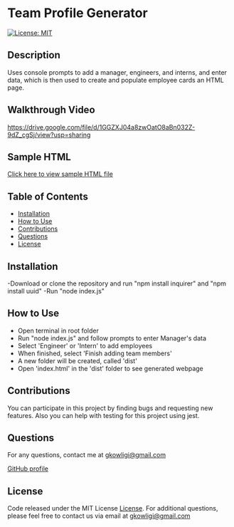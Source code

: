 # Team Profile Generator
[![License: MIT](https://img.shields.io/badge/License-MIT-yellow.svg)](https://opensource.org/licenses/MIT)

## Description
Uses console prompts to add a manager, engineers, and interns, and enter data, which is then used to create and populate employee cards an HTML page.

## Walkthrough Video
https://drive.google.com/file/d/1GGZXJ04a8zwOatO8aBn032Z-9dZ_cgSj/view?usp=sharing

## Sample HTML
[Click here to view sample HTML file](./sample-html/index.html)

## Table of Contents

- [Installation](#installation)
- [How to Use](#How-to-Use)
- [Contributions](#contributions)
- [Questions](#questions)
- [License](#license)

## Installation

-Download or clone the repository and run "npm install inquirer" and "npm install uuid"
-Run "node index.js"

## How to Use

- Open terminal in root folder 
- Run "node index.js" and follow prompts to enter Manager's data
- Select 'Engineer' or 'Intern' to add employees
- When finished, select 'Finish adding team members'
- A new folder will be created, called 'dist'
- Open 'index.html' in the 'dist' folder to see generated webpage

## Contributions

You can participate in this project by finding bugs and requesting new features. Also you can help with testing for this project using jest.

## Questions

For any questions, contact me at gkowligi@gmail.com

[GitHub profile](https://github.com/gkowligi1392)

## License

Code released under the MIT License [License](https://choosealicense.com/licenses/mit/).
For additional questions, please feel free to contact us via email at gkowligi@gmail.com

